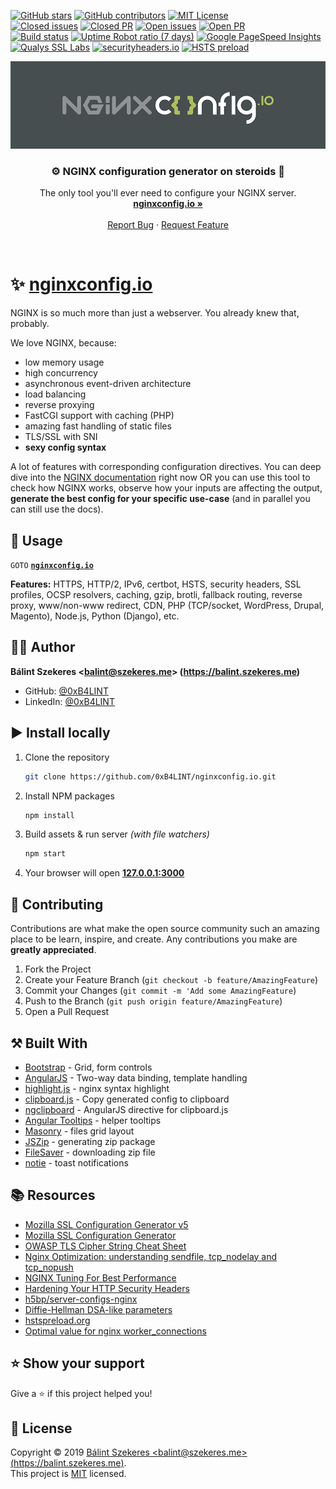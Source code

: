 [![GitHub stars](https://img.shields.io/github/stars/0xB4LINT/nginxconfig.io.svg)](https://github.com/0xB4LINT/nginxconfig.io/stargazers)
[![GitHub contributors](https://img.shields.io/github/contributors/0xB4LINT/nginxconfig.io.svg?color=blue)](https://github.com/0xB4LINT/nginxconfig.io/graphs/contributors)
[![MIT License](https://img.shields.io/github/license/0xB4LINT/nginxconfig.io.svg?color=blue)](https://github.com/0xB4LINT/nginxconfig.io/blob/master/LICENSE.md)
<br>
[![Closed issues](https://img.shields.io/github/issues-closed-raw/0xB4LINT/nginxconfig.io.svg?color=brightgreen)](https://github.com/0xB4LINT/nginxconfig.io/issues?q=is%3Aissue+is%3Aclosed)
[![Closed PR](https://img.shields.io/github/issues-pr-closed-raw/0xB4LINT/nginxconfig.io.svg?color=brightgreen)](https://github.com/0xB4LINT/nginxconfig.io/pulls?q=is%3Apr+is%3Aclosed)
[![Open issues](https://img.shields.io/github/issues-raw/0xB4LINT/nginxconfig.io.svg)](https://github.com/0xB4LINT/nginxconfig.io/issues)
[![Open PR](https://img.shields.io/github/issues-pr-raw/0xB4LINT/nginxconfig.io.svg)](https://github.com/0xB4LINT/nginxconfig.io/pulls)
<br>
[![Build status](https://img.shields.io/travis/com/0xB4LINT/nginxconfig.io.svg)](https://travis-ci.com/0xB4LINT/nginxconfig.io)
[![Uptime Robot ratio (7 days)](https://img.shields.io/uptimerobot/ratio/7/m779967051-bbb607d7a68973aaf01371fe.svg)](https://stats.uptimerobot.com/BqPYtQ74)
[![Google PageSpeed Insights](https://img.shields.io/badge/PageSpeed-90--100-brightgreen.svg)](https://developers.google.com/speed/pagespeed/insights/?url=https%3A%2F%2Fnginxconfig.io&tab=desktop)
[![Qualys SSL Labs](https://img.shields.io/badge/SSL%20Report-A+-brightgreen.svg)](https://www.ssllabs.com/ssltest/analyze.html?d=nginxconfig.io)
[![securityheaders.io](https://img.shields.io/badge/securityheaders.io-A-brightgreen.svg)](https://securityheaders.com/?q=https%3A%2F%2Fnginxconfig.io%2F)
[![HSTS preload](https://img.shields.io/hsts/preload/nginxconfig.io.svg?label=HSTS)](https://hstspreload.org/?domain=nginxconfig.io)


[![nginxconfig.io](public/assets/img/github.png)](https://nginxconfig.io)

<p align="center">
  <h3 align="center">⚙️ NGINX configuration generator on steroids 💉</h3>
  <p align="center">
    The only tool you'll ever need to configure your NGINX server.
    <br>
    <a href="https://nginxconfig.io"><strong>nginxconfig.io »</strong></a>
    <br />
    <br />
    <a href="https://github.com/0xB4LINT/nginxconfig.io/issues">Report Bug</a>
    ·
    <a href="https://github.com/0xB4LINT/nginxconfig.io/issues">Request Feature</a>
  </p>
</p>

<br>

# ✨ [nginxconfig.io](https://nginxconfig.io)
NGINX is so much more than just a webserver. You already knew that, probably.

We love NGINX, because:
* low memory usage
* high concurrency
* asynchronous event-driven architecture
* load balancing
* reverse proxying
* FastCGI support with caching (PHP)
* amazing fast handling of static files
* TLS/SSL with SNI
* **sexy config syntax**

A lot of features with corresponding configuration directives. You can deep dive into the [NGINX documentation](http://nginx.org/en/docs/) right now OR you can use this tool to check how NGINX works, observe how your inputs are affecting the output, **generate the best config for your specific use-case** (and in parallel you can still use the docs).

## 🚀 Usage
`GOTO` **[`nginxconfig.io`](https://nginxconfig.io)**

**Features:**
HTTPS, HTTP/2, IPv6, certbot, HSTS, security headers, SSL profiles, OCSP resolvers, caching, gzip, brotli, fallback routing, reverse proxy, www/non-www redirect, CDN, PHP (TCP/socket, WordPress, Drupal, Magento), Node.js, Python (Django), etc.

## 👨‍💻 Author
**Bálint Szekeres &lt;balint@szekeres.me&gt; (https://balint.szekeres.me)**
* GitHub: [@0xB4LINT](https://github.com/0xB4LINT)
* LinkedIn: [@0xB4LINT](https://www.linkedin.com/in/0xB4LINT/)

## ▶️ Install locally
1. Clone the repository
	```sh
	git clone https://github.com/0xB4LINT/nginxconfig.io.git
	```
1. Install NPM packages
	```sh
	npm install
	```
1. Build assets & run server *(with file watchers)*
	```sh
	npm start
	```
1. Your browser will open **[127.0.0.1:3000](http://127.0.0.1:3000)**

## 🤝 Contributing
Contributions are what make the open source community such an amazing place to be learn, inspire, and create. Any contributions you make are **greatly appreciated**.

1. Fork the Project
1. Create your Feature Branch (`git checkout -b feature/AmazingFeature`)
1. Commit your Changes (`git commit -m 'Add some AmazingFeature`)
1. Push to the Branch (`git push origin feature/AmazingFeature`)
1. Open a Pull Request

## ⚒️ Built With
* [Bootstrap](http://getbootstrap.com) - Grid, form controls
* [AngularJS](https://angularjs.org) - Two-way data binding, template handling
* [highlight.js](https://highlightjs.org) - nginx syntax highlight
* [clipboard.js](https://clipboardjs.com) - Copy generated config to clipboard
* [ngclipboard](http://sachinchoolur.github.io/ngclipboard/) - AngularJS directive for clipboard.js
* [Angular Tooltips](https://720kb.github.io/angular-tooltips/) - helper tooltips
* [Masonry](https://masonry.desandro.com) - files grid layout
* [JSZip](https://stuk.github.io/jszip) - generating zip package
* [FileSaver](https://github.com/eligrey/FileSaver.js) - downloading zip file
* [notie](https://jaredreich.com/notie/) - toast notifications

## 📚 Resources
* [Mozilla SSL Configuration Generator v5](https://ssl-config.mozilla.org)
* [Mozilla SSL Configuration Generator](https://mozilla.github.io/server-side-tls/ssl-config-generator/)
* [OWASP TLS Cipher String Cheat Sheet](https://github.com/OWASP/CheatSheetSeries/blob/master/cheatsheets/TLS_Cipher_String_Cheat_Sheet.md)
* [Nginx Optimization: understanding sendfile, tcp_nodelay and tcp_nopush](https://thoughts.t37.net/nginx-optimization-understanding-sendfile-tcp-nodelay-and-tcp-nopush-c55cdd276765)
* [NGINX Tuning For Best Performance](https://gist.github.com/denji/8359866)
* [Hardening Your HTTP Security Headers](https://www.keycdn.com/blog/http-security-headers/)
* [h5bp/server-configs-nginx](https://github.com/h5bp/server-configs-nginx)
* [Diffie-Hellman DSA-like parameters](https://security.stackexchange.com/questions/95178/diffie-hellman-parameters-still-calculating-after-24-hours/95184#95184)
* [hstspreload.org](https://hstspreload.org)
* [Optimal value for nginx worker_connections](https://serverfault.com/questions/787919/optimal-value-for-nginx-worker-connections)

## ⭐️ Show your support
Give a ⭐️ if this project helped you!

## 📝 License
Copyright © 2019 [Bálint Szekeres &lt;balint@szekeres.me&gt; (https://balint.szekeres.me)](https://github.com/0xB4LINT).<br>
This project is [MIT](https://github.com/0xB4LINT/nginxconfig.io/blob/master/LICENSE) licensed.
